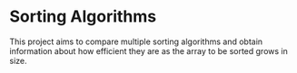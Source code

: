 # Sorting Algorithms

This project aims to compare multiple sorting algorithms and obtain information about how efficient they are as the array to be sorted grows in size.
